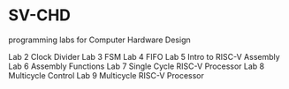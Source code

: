 # SV-CHD
 programming labs for Computer Hardware Design

 Lab 2 Clock Divider
 Lab 3 FSM
 Lab 4 FIFO
 Lab 5 Intro to RISC-V Assembly
 Lab 6 Assembly Functions
 Lab 7 Single Cycle RISC-V Processor
 Lab 8 Multicycle Control
 Lab 9 Multicycle RISC-V Processor
